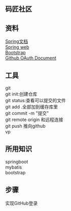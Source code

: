 ## 码匠社区

## 资料
[Spring文档](https://spring.io/guides)<br>
[Spring web](https://spring.io/guides/gs/serving-web-content/)<br>
[Bootstrap](https://v3.bootcss.com/components/#navbar-default)<br>
[Github OAuth Document](https://developer.github.com/apps/building-github-apps/creating-a-github-app/)
## 工具
git<br>
git init:创建仓库<br>
git status:查看可以提交的文件<br>
git add .全部加到缓存库里<br>
git commit -m "提交"<br>
git remote origin 和远程连接<br>
git push 推向github<br>
vp<br>
## 所用知识
springboot<br>
mybatis<br>
bootstrap
## 步骤
实现GitHub登录
